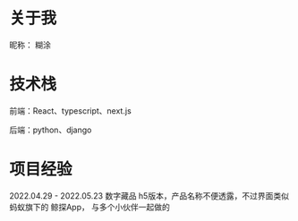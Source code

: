 # 关于我

昵称： 糊涂

# 技术栈

前端：React、typescript、next.js

后端：python、django

# 项目经验

2022.04.29 - 2022.05.23  数字藏品 h5版本，产品名称不便透露，不过界面类似蚂蚁旗下的 鲸探App， 与多个小伙伴一起做的
